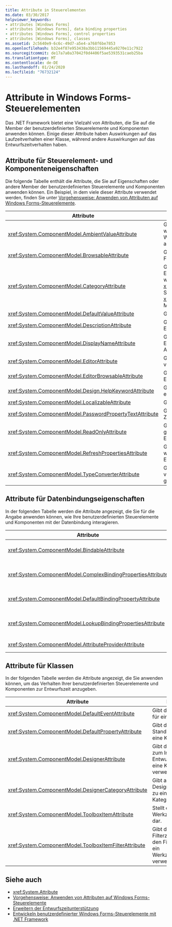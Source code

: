 ```yaml
---
title: Attribute in Steuerelementen
ms.date: 03/30/2017
helpviewer_keywords:
- attributes [Windows Forms]
- attributes [Windows Forms], data binding properties
- attributes [Windows Forms], control properties
- attributes [Windows Forms], classes
ms.assetid: 2c5640e9-6c6c-49d7-a5e4-a768f6be7853
ms.openlocfilehash: b32e4f87e953438a3bb11569445a9270e11c7922
ms.sourcegitcommit: de17a7a0a37042f0d4406f5ae5393531caeb25ba
ms.translationtype: MT
ms.contentlocale: de-DE
ms.lasthandoff: 01/24/2020
ms.locfileid: "76732124"
---
```

# <a name="attributes-in-windows-forms-controls"></a>Attribute in Windows Forms-Steuerelementen
Das .NET Framework bietet eine Vielzahl von Attributen, die Sie auf die Member der benutzerdefinierten Steuerelemente und Komponenten anwenden können. Einige dieser Attribute haben Auswirkungen auf das Laufzeitverhalten einer Klasse, während andere Auswirkungen auf das Entwurfszeitverhalten haben.  
  
## <a name="attributes-for-control-and-component-properties"></a>Attribute für Steuerelement- und Komponenteneigenschaften  
 Die folgende Tabelle enthält die Attribute, die Sie auf Eigenschaften oder andere Member der benutzerdefinierten Steuerelemente und Komponenten anwenden können. Ein Beispiel, in dem viele dieser Attribute verwendet werden, finden Sie unter [Vorgehensweise: Anwenden von Attributen auf Windows Forms-Steuerelemente](how-to-apply-attributes-in-windows-forms-controls.md).  
  
|Attribute|Beschreibung|  
|---------------|-----------------|  
|<xref:System.ComponentModel.AmbientValueAttribute>|Gibt den Wert an, der an eine Eigenschaft übergeben werden soll, damit die Eigenschaft den zugehörigen Wert von einer anderen Quelle abrufen kann. Dies wird als *Umgebung* bezeichnet.|  
|<xref:System.ComponentModel.BrowsableAttribute>|Gibt an, ob eine Eigenschaft oder ein Ereignis im Fenster **Eigenschaften** angezeigt werden soll.|  
|<xref:System.ComponentModel.CategoryAttribute>|Gibt den Namen der Kategorie an, in der die Eigenschaft oder das Ereignis gruppiert werden soll, wenn Sie in einem <xref:System.Windows.Forms.PropertyGrid> Steuerelement <xref:System.Windows.Forms.PropertySort.Categorized> Modus angezeigt wird.|  
|<xref:System.ComponentModel.DefaultValueAttribute>|Gibt den Standardwert für eine Eigenschaft an.|  
|<xref:System.ComponentModel.DescriptionAttribute>|Gibt die Beschreibung einer Eigenschaft oder eines Ereignisses an.|  
|<xref:System.ComponentModel.DisplayNameAttribute>|Gibt den Anzeigenamen für eine Eigenschaft, ein Ereignis oder eine `public void`-Methode an, die keine Argumente akzeptiert.|  
|<xref:System.ComponentModel.EditorAttribute>|Gibt den Editor an, der zum Ändern einer Eigenschaft verwendet wird.|  
|<xref:System.ComponentModel.EditorBrowsableAttribute>|Gibt an, dass eine Eigenschaft oder Methode in einem Editor angezeigt werden kann.|  
|<xref:System.ComponentModel.Design.HelpKeywordAttribute>|Gibt das Kontextschlüsselwort für eine Klasse oder einen Member an.|  
|<xref:System.ComponentModel.LocalizableAttribute>|Gibt an, ob eine Eigenschaft lokalisiert werden soll.|  
|<xref:System.ComponentModel.PasswordPropertyTextAttribute>|Gibt an, dass die Textdarstellung eines Objekts von Zeichen wie Sternchen verdeckt wird.|  
|<xref:System.ComponentModel.ReadOnlyAttribute>|Gibt an, ob die Eigenschaft, an die dieses Attribut gebunden ist, schreibgeschützt ist oder ob zur Entwurfszeit Lese-/Schreibzugriff gewährt wird.|  
|<xref:System.ComponentModel.RefreshPropertiesAttribute>|Gibt an, dass das Eigenschaftenraster aktualisiert werden sollte, wenn sich der zugehörige Eigenschaftswert ändert.|  
|<xref:System.ComponentModel.TypeConverterAttribute>|Gibt an, welcher Typ als Konverter für das Objekt verwendet werden sollte, an das dieses Attribut gebunden ist.|  
  
## <a name="attributes-for-data-binding-properties"></a>Attribute für Datenbindungseigenschaften  
 In der folgenden Tabelle werden die Attribute angezeigt, die Sie für die Angabe anwenden können, wie Ihre benutzerdefinierten Steuerelemente und Komponenten mit der Datenbindung interagieren.  
  
|Attribute|Beschreibung|  
|---------------|-----------------|  
|<xref:System.ComponentModel.BindableAttribute>|Gibt an, ob eine Eigenschaft in der Regel für die Bindung verwendet wird.|  
|<xref:System.ComponentModel.ComplexBindingPropertiesAttribute>|Gibt die Eigenschaften der Datenquelle und des Datenmembers für eine Komponente an.|  
|<xref:System.ComponentModel.DefaultBindingPropertyAttribute>|Gibt die Standardbindungseigenschaft für eine Komponente an.|  
|<xref:System.ComponentModel.LookupBindingPropertiesAttribute>|Gibt die Eigenschaften der Datenquelle und des Datenmembers für eine Komponente an.|  
|<xref:System.ComponentModel.AttributeProviderAttribute>|Ermöglicht die Umleitung von Attributen.|  
  
## <a name="attributes-for-classes"></a>Attribute für Klassen  
 In der folgenden Tabelle werden die Attribute angezeigt, die Sie anwenden können, um das Verhalten Ihrer benutzerdefinierten Steuerelemente und Komponenten zur Entwurfszeit anzugeben.  
  
|Attribute|Beschreibung|  
|---------------|-----------------|  
|<xref:System.ComponentModel.DefaultEventAttribute>|Gibt das Standardereignis für eine Komponente an.|  
|<xref:System.ComponentModel.DefaultPropertyAttribute>|Gibt die Standardeigenschaft für eine Komponente an.|  
|<xref:System.ComponentModel.DesignerAttribute>|Gibt die Klasse an, die zum Implementieren von Entwurfszeitdiensten für eine Komponente verwendet wird.|  
|<xref:System.ComponentModel.DesignerCategoryAttribute>|Gibt an, dass der Designer für eine Klasse zu einer bestimmten Kategorie gehört.|  
|<xref:System.ComponentModel.ToolboxItemAttribute>|Stellt ein Attribut eines Werkzeugkastenelements dar.|  
|<xref:System.ComponentModel.ToolboxItemFilterAttribute>|Gibt die Filterzeichenfolge und den Filtertyp an, die für ein Werkzeugkastenelement verwendet werden sollen.|  
  
## <a name="see-also"></a>Siehe auch

- <xref:System.Attribute>
- [Vorgehensweise: Anwenden von Attributen auf Windows Forms-Steuerelemente](how-to-apply-attributes-in-windows-forms-controls.md)
- [Erweitern der Entwurfszeitunterstützung](https://docs.microsoft.com/previous-versions/visualstudio/visual-studio-2013/37899azc(v=vs.120))
- [Entwickeln benutzerdefinierter Windows Forms-Steuerelemente mit .NET Framework](developing-custom-windows-forms-controls.md)
